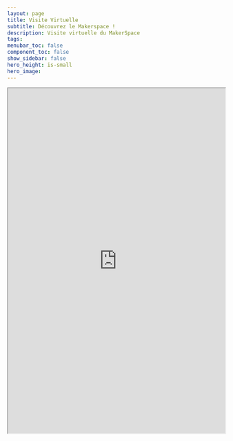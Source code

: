 ```yaml
---
layout: page
title: Visite Virtuelle
subtitle: Découvrez le Makerspace !
description: Visite virtuelle du MakerSpace
tags: 
menubar_toc: false
component_toc: false
show_sidebar: false
hero_height: is-small
hero_image: 
---
```


<iframe src='https://unilasalle.uptale.io/Experience/LaunchPage?id=dFFydQkcUEAMiu0GQvQoQ' allow="microphone; accelerometer; gyroscope; vr; fullscreen; xr-spatial-tracking" width="100%" height="800
"></iframe>


